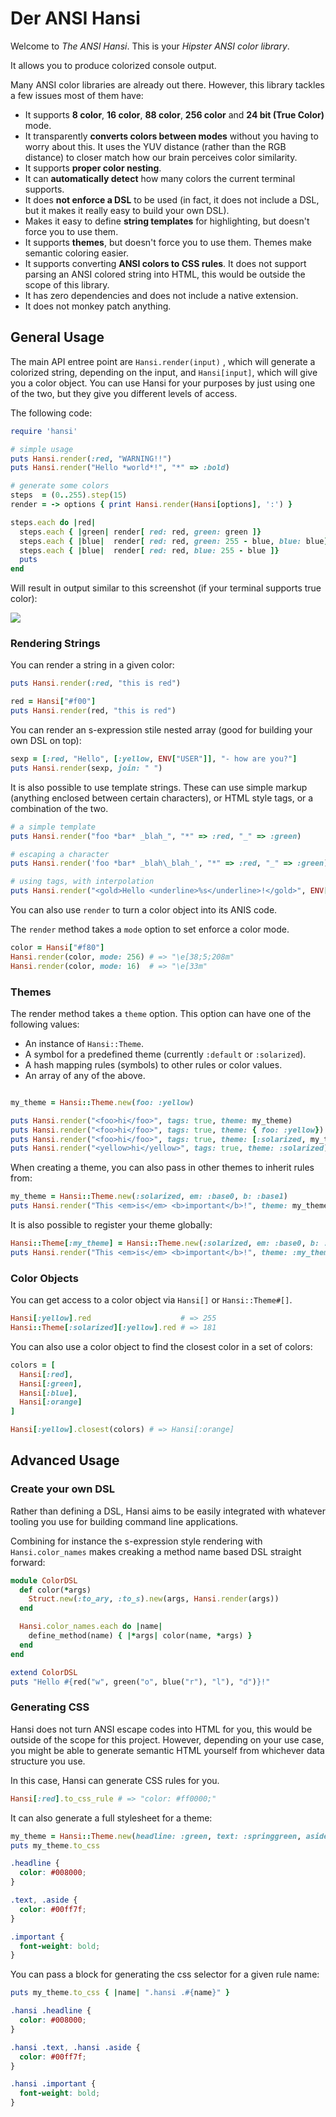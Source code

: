 # Der ANSI Hansi

Welcome to *The ANSI Hansi*. This is your *Hipster ANSI color library*.

It allows you to produce colorized console output.

Many ANSI color libraries are already out there. However, this library tackles a few issues most of them have:

* It supports **8 color**, **16 color**, **88 color**, **256 color** and **24 bit (True Color)** mode.
* It transparently **converts colors between modes** without you having to worry about this. It uses the YUV distance (rather than the RGB distance) to closer match how our brain perceives color similarity.
* It supports **proper color nesting**.
* It can **automatically detect** how many colors the current terminal supports.
* It does **not enforce a DSL** to be used (in fact, it does not include a DSL, but it makes it really easy to build your own DSL).
* Makes it easy to define **string templates** for highlighting, but doesn't force you to use them.
* It supports **themes**, but doesn't force you to use them. Themes make semantic coloring easier.
* It supports converting **ANSI colors to CSS rules**. It does not support parsing an ANSI colored string into HTML, this would be outside the scope of this library.
* It has zero dependencies and does not include a native extension.
* It does not monkey patch anything.

## General Usage

The main API entree point are `Hansi.render(input)` , which will generate a colorized string, depending on the input, and `Hansi[input]`, which will give you a color object. You can use Hansi for your purposes by just using one of the two, but they give you different levels of access.

The following code:

``` ruby
require 'hansi'

# simple usage
puts Hansi.render(:red, "WARNING!!")
puts Hansi.render("Hello *world*!", "*" => :bold)

# generate some colors
steps  = (0..255).step(15)
render = -> options { print Hansi.render(Hansi[options], ':') }

steps.each do |red|
  steps.each { |green| render[ red: red, green: green ]}
  steps.each { |blue|  render[ red: red, green: 255 - blue, blue: blue]}
  steps.each { |blue|  render[ red: red, blue: 255 - blue ]}
  puts
end
```

Will result in output similar to this screenshot (if your terminal supports true color):

![](hansi.png)

### Rendering Strings

You can render a string in a given color:

``` ruby
puts Hansi.render(:red, "this is red")

red = Hansi["#f00"]
puts Hansi.render(red, "this is red")
```

You can render an s-expression stile nested array (good for building your own DSL on top):

``` ruby
sexp = [:red, "Hello", [:yellow, ENV["USER"]], "- how are you?"]
puts Hansi.render(sexp, join: " ")
```

It is also possible to use template strings. These can use simple markup (anything enclosed between certain characters), or HTML style tags, or a combination of the two.

``` ruby
# a simple template
puts Hansi.render("foo *bar* _blah_", "*" => :red, "_" => :green)

# escaping a character
puts Hansi.render('foo *bar* _blah\_blah_', "*" => :red, "_" => :green)

# using tags, with interpolation
puts Hansi.render("<gold>Hello <underline>%s</underline>!</gold>", ENV['USER'], tags: true)
```

You can also use `render` to turn a color object into its ANIS code.

The `render` method takes a `mode` option to set enforce a color mode.

``` ruby
color = Hansi["#f80"]
Hansi.render(color, mode: 256) # => "\e[38;5;208m"
Hansi.render(color, mode: 16)  # => "\e[33m"
```

### Themes

The render method takes a `theme` option. This option can have one of the following values:

* An instance of `Hansi::Theme`.
* A symbol for a predefined theme (currently `:default` or `:solarized`).
* A hash mapping rules (symbols) to other rules or color values.
* An array of any of the above.

``` ruby

my_theme = Hansi::Theme.new(foo: :yellow)

puts Hansi.render("<foo>hi</foo>", tags: true, theme: my_theme)               # bright yellow
puts Hansi.render("<foo>hi</foo>", tags: true, theme: { foo: :yellow})        # bright yellow
puts Hansi.render("<foo>hi</foo>", tags: true, theme: [:solarized, my_theme]) # solarized yellow
puts Hansi.render("<yellow>hi</yellow>", tags: true, theme: :solarized)       # solarized yellow
```

When creating a theme, you can also pass in other themes to inherit rules from:

``` ruby
my_theme = Hansi::Theme.new(:solarized, em: :base0, b: :base1)
puts Hansi.render("This <em>is</em> <b>important</b>!", theme: my_theme)
```

It is also possible to register your theme globally:

``` ruby
Hansi::Theme[:my_theme] = Hansi::Theme.new(:solarized, em: :base0, b: :base1)
puts Hansi.render("This <em>is</em> <b>important</b>!", theme: :my_theme)
```

### Color Objects

You can get access to a color object via `Hansi[]` or `Hansi::Theme#[]`.

``` ruby
Hansi[:yellow].red                    # => 255
Hansi::Theme[:solarized][:yellow].red # => 181
```

You can also use a color object to find the closest color in a set of colors:

``` ruby
colors = [
  Hansi[:red],
  Hansi[:green],
  Hansi[:blue],
  Hansi[:orange]
]

Hansi[:yellow].closest(colors) # => Hansi[:orange]
```

## Advanced Usage

### Create your own DSL

Rather than defining a DSL, Hansi aims to be easily integrated with whatever tooling you use for building command line applications.

Combining for instance the s-expression style rendering with `Hansi.color_names` makes creaking a method name based DSL straight forward:

``` ruby
module ColorDSL
  def color(*args)
    Struct.new(:to_ary, :to_s).new(args, Hansi.render(args))
  end

  Hansi.color_names.each do |name|
    define_method(name) { |*args| color(name, *args) }
  end
end

extend ColorDSL
puts "Hello #{red("w", green("o", blue("r"), "l"), "d")}!"
```

### Generating CSS

Hansi does not turn ANSI escape codes into HTML for you, this would be outside of the scope for this project. However, depending on your use case, you might be able to generate semantic HTML yourself from whichever data structure you use.

In this case, Hansi can generate CSS rules for you.

``` ruby
Hansi[:red].to_css_rule # => "color: #ff0000;"
```

It can also generate a full stylesheet for a theme:

``` ruby
my_theme = Hansi::Theme.new(headline: :green, text: :springgreen, aside: :text, important: :bold)
puts my_theme.to_css
```

``` css
.headline {
  color: #008000;
}

.text, .aside {
  color: #00ff7f;
}

.important {
  font-weight: bold;
}
```

You can pass a block for generating the css selector for a given rule name:

``` ruby
puts my_theme.to_css { |name| ".hansi .#{name}" }
```

``` css
.hansi .headline {
  color: #008000;
}

.hansi .text, .hansi .aside {
  color: #00ff7f;
}

.hansi .important {
  font-weight: bold;
}
```
